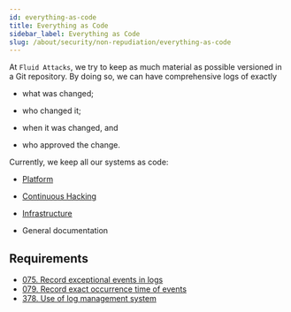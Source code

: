 ```yaml
---
id: everything-as-code
title: Everything as Code
sidebar_label: Everything as Code
slug: /about/security/non-repudiation/everything-as-code
---
```


At `Fluid Attacks`,
we try to keep as much material as possible
versioned in a Git repository.
By doing so,
we can have comprehensive logs of exactly

- what was changed;

- who changed it;

- when it was changed, and

- who approved the change.

Currently,
we keep all our systems as code:

- [Platform](https://gitlab.com/fluidattacks/universe/-/commits/trunk)

- [Continuous Hacking](https://fluidattacks.com/services/continuous-hacking/)

- [Infrastructure](https://docs.fluidattacks.com/about/security/integrity/developing-integrity#infrastructure-as-code-iac)

- General documentation

## Requirements

- [075. Record exceptional events in logs](/criteria/requirements/075)
- [079. Record exact occurrence time of events](/criteria/requirements/079)
- [378. Use of log management system](/criteria/requirements/378)
